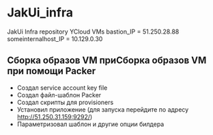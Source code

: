 # JakUi_infra
JakUi Infra repository
YCloud VMs
bastion_IP = 51.250.28.88
someinternalhost_IP = 10.129.0.30

## Сборка образов VM приСборка образов VM при помощи Packer

- Создал service account key file
- Создал файл-шаблон Packer
- Создал скрипты для provisioners
- Установил приложение (для запуска перейдите по адресу http://51.250.31.159:9292/)
- Параметризовал шаблон и другие опции билдера
